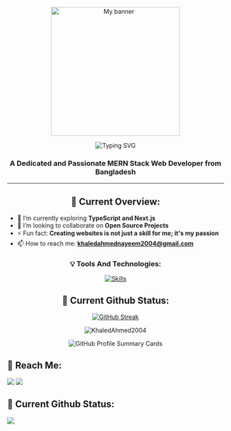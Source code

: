 <!-- Banner -->
<p align="center">
  <img width="full" height="300px" src="https://i.ibb.co/ZzMcF1C/Neon-Light-Pro-Game-Player-Guide-Presentation.jpg" alt="My banner">
</p>

<!-- Typing SVG -->
<p align="center">
  <img src="https://readme-typing-svg.demolab.com?font=Fira+Code&duration=4000&pause=1000&random=false&width=435&lines=Hi+%F0%9F%91%8B%2C+I'm+Khaled+Ahmed+Nayeem" alt="Typing SVG"/>
</p>

<!-- Header -->
<h3 align="center">A Dedicated and Passionate MERN Stack Web Developer from Bangladesh</h3>
<hr/>

<!-- Current Overview -->
<h2 align="center">🧐 Current Overview:</h2>

- 🌱 I’m currently exploring **TypeScript and Next.js**
- 👯 I’m looking to collaborate on **Open Source Projects**
- ⚡ Fun fact: **Creating websites is not just a skill for me; it's my passion**
- 📫 How to reach me: **khaledahmednayeem2004@gmail.com**

<!-- Tools and Technologies -->
<h3 align="center">💡 Tools And Technologies:</h3>
<p align="center">
  <a href="https://skillicons.dev">
    <img src="https://skillicons.dev/icons?i=html,css,tailwind,js,react,express,mongodb,firebase" alt="Skills" />
  </a>
</p>

<!-- Current Github Status -->
<h2 align="center">🚀 Current Github Status:</h2>

<!-- GitHub Streak Stats -->
<p align="center">
  <a href="https://github-readme-streak-stats.herokuapp.com?user=KhaledAhmed2004">
    <img src="https://github-readme-streak-stats.herokuapp.com?user=KhaledAhmed2004&hide_border=true" alt="GitHub Streak" />
  </a>
</p>

<!-- GitHub Top Languages -->
<p align="center">
  <img src="https://github-readme-stats.vercel.app/api/top-langs?username=KhaledAhmed2004&show_icons=true&locale=en&layout=compact" alt="KhaledAhmed2004" />
</p>

<!-- GitHub Profile Summary Cards -->
<p align="center">
  <img src="http://github-profile-summary-cards.vercel.app/api/cards/stats?username=KhaledAhmed2004&theme=default" alt="GitHub Profile Summary Cards" />
</p>

## 📱 **Reach Me**:

<p align="left">
  <a href="https://www.linkedin.com/in/khaled-ahmed-nayeem-96596826a/"><img src="https://img.icons8.com/fluent/48/000000/linkedin.png"/></a>
  <a href="mailto:khaledahmednayeem2004@gmail.com"><img src="https://img.icons8.com/fluency/48/000000/gmail-new.png"/></a>
</p>

## 🚀 **Current Github Status**:

  <img src="https://github-readme-stats.vercel.app/api/top-langs/?username=Tanmoy-Parvez" wid/>

<br/>
